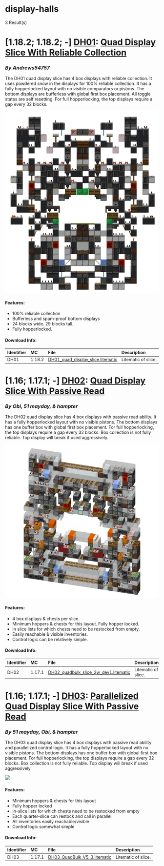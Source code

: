 # display-halls
3 Result(s)

# [1.18.2; 1.18.2; -] [DH01](DH01%20Quad%20Display%20Slice%20With%20Reliable%20Collection): [Quad Display Slice With Reliable Collection](DH01%20Quad%20Display%20Slice%20With%20Reliable%20Collection/DH01_Quad_Display_Slice_With_Reliable_Collection.pdf)
### *By Andrews54757*

The DH01 quad display slice has 4 box displays with reliable collection. It uses powdered snow in the displays for 100% reliable collection. It has a fully hopperlocked layout with no visible comparators or pistons. The bottom displays are bufferless with global first box placement. All toggle states are self resetting. For full hopperlocking, the top displays require a gap every 32 blocks.

<img src="DH01%20Quad%20Display%20Slice%20With%20Reliable%20Collection/slice2.png?raw=1">

#### Features:
- 100% reliable collection
- Bufferless and spam-proof bottom displays
- 24 blocks wide. 29 blocks tall.
- Fully hopperlocked.

#### Download Info:
|Identifier   | MC       | File                                                                                                                                        | Description          |
|------------ |:-------- |:------------------------------------------------------------------------------------------------------------------------------------------- |:---------------------|
|DH01         | 1.18.2   | [DH01_quad_display_slice.litematic](DH01%20Quad%20Display%20Slice%20With%20Reliable%20Collection/DH01_quad_display_slice.litematic?raw=1)   | Litematic of slice.  |



# [1.16; 1.17.1; -] [DH02](DH02%20Quad%20Display%20Slice%20With%20Passive%20Read): [Quad Display Slice With Passive Read](DH02%20Quad%20Display%20Slice%20With%20Passive%20Read/DH02_Quad_Display_Slice_With_Passive_Read.pdf)
### *By Obi, 51 mayday, & hampter*

The DH02 quad display slice has 4 box displays with passive read ability. It has a fully hopperlocked layout with no visible pistons. The bottom displays has one buffer box with global first box placement. For full hopperlocking, the top displays require a gap every 32 blocks. Box collection is not fully reliable. Top display will break if used aggressively.

<img src="DH02%20Quad%20Display%20Slice%20With%20Passive%20Read/slice.png?raw=1">

#### Features:
- 4 box displays & chests per slice.
- Minimum hoppers & chests for this layout. Fully hopper locked.
- In slice lists for which chests need to be restocked from empty.
- Easily reachable & visible inventories.
- Control logic can be relatively simple.

#### Download Info:
|Identifier   | MC       | File                                                                                                                                         | Description          |
|------------ |:-------- |:-------------------------------------------------------------------------------------------------------------------------------------------- |:---------------------|
|DH02         | 1.17.1   | [DH02_quadbulk_slice_2w_dev1.litematic](DH02%20Quad%20Display%20Slice%20With%20Passive%20Read/DH02_quadbulk_slice_2w_dev1.litematic?raw=1)   | Litematic of slice.  |



# [1.16; 1.17.1; -] [DH03](DH03%20Parallelized%20Quad%20Display%20Slice%20With%20Passive%20Read): [Parallelized Quad Display Slice With Passive Read](DH03%20Parallelized%20Quad%20Display%20Slice%20With%20Passive%20Read/DH03_Parallelized_Quad_Display_Slice_With_Passive_Read.pdf)
### *By 51 mayday, Obi, & hampter*

The DH03 quad display slice has 4 box displays with passive read ability and parallelized control logic. It has a fully hopperlocked layout with no visible pistons. The bottom displays has one buffer box with global first box placement. For full hopperlocking, the top displays require a gap every 32 blocks. Box collection is not fully reliable. Top display will break if used aggressively.

<img src="DH03%20Parallelized%20Quad%20Display%20Slice%20With%20Passive%20Read/QuadBulk_V5_3.png?raw=1">

#### Features:
- Minimum hoppers & chests for this layout
- Fully hopper locked
- In-slice lists for which chests need to be restocked from empty
- Each quarter-slice can restock and call in parallel
- All inventories easily reachable/visible
- Control logic somewhat simple

#### Download Info:
|Identifier   | MC       | File                                                                                                                                      | Description          |
|------------ |:-------- |:----------------------------------------------------------------------------------------------------------------------------------------- |:---------------------|
|DH03         | 1.17.1   | [DH03_QuadBulk_V5_3.litematic](DH03%20Parallelized%20Quad%20Display%20Slice%20With%20Passive%20Read/DH03_QuadBulk_V5_3.litematic?raw=1)   | Litematic of slice.  |
